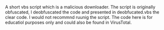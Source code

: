 A short vbs script which is a malicious downloader. The script is originally obfuscated, I deobfuscated the code and presented in deobfucated.vbs the clear code.
I would not recommnd ruunig the script.
The code here is for educatiol purposes only and could also be found in VirusTotal.
